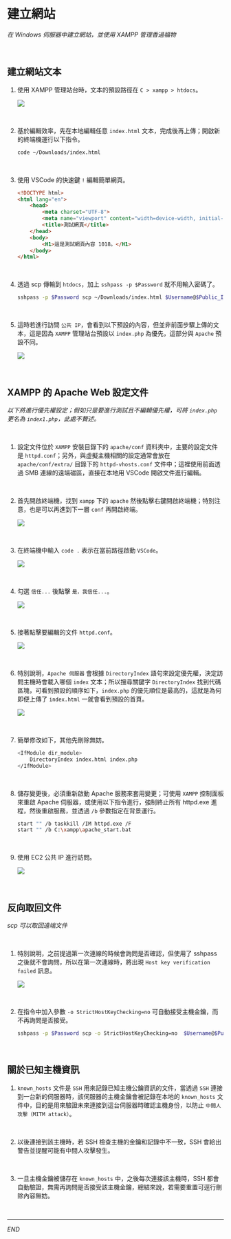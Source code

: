 # 建立網站

_在 Windows 伺服器中建立網站，並使用 XAMPP 管理香過福物_

<br>

## 建立網站文本

1. 使用 XAMPP 管理站台時，文本的預設路徑在 `C > xampp > htdocs`。

    ![](images/img_15.png)

<br>

2. 基於編輯效率，先在本地編輯任意 `index.html` 文本，完成後再上傳；開啟新的終端機運行以下指令。

    ```bash
    code ~/Downloads/index.html
    ```

<br>

3. 使用 VSCode 的快速鍵 `!` 編輯簡單網頁。

    ```html
    <!DOCTYPE html>
    <html lang="en">
        <head>
            <meta charset="UTF-8">
            <meta name="viewport" content="width=device-width, initial-scale=1.0">
            <title>測試網頁</title>
        </head>
        <body>
            <H1>這是測試網頁內容 1018。</H1>
        </body>
    </html>
    ```

<br>

4. 透過 scp 傳輸到 `htdocs`，加上 `sshpass -p $Password` 就不用輸入密碼了。

    ```bash
    sshpass -p $Password scp ~/Downloads/index.html $Username@$Public_IPv4_address:C:/xampp/htdocs
    ```

<br>

5. 這時若進行訪問 `公共 IP`，會看到以下預設的內容，但並非前面步驟上傳的文本，這是因為 `XAMPP` 管理站台預設以 `index.php` 為優先，這部分與 `Apache` 預設不同。

    ![](images/img_94.png)

<br>

## XAMPP 的 Apache Web 設定文件

_以下將進行優先權設定；假如只是要進行測試且不編輯優先權，可將 `index.php` 更名為 `index1.php`，此處不贅述。_

<br>

1. 設定文件位於 `XAMPP` 安裝目錄下的 `apache/conf` 資料夾中，主要的設定文件是 `httpd.conf`；另外，與虛擬主機相關的設定通常會放在 `apache/conf/extra/` 目錄下的 `httpd-vhosts.conf` 文件中；這裡使用前面透過 SMB 連線的遠端磁區，直接在本地用 VSCode 開啟文件進行編輯。

<br>

2. 首先開啟終端機，找到 `xampp` 下的 `apache` 然後點擊右鍵開啟終端機；特別注意，也是可以再進到下一層 `conf` 再開啟終端。

    ![](images/img_115.png)

<br>

3. 在終端機中輸入 `code .` 表示在當前路徑啟動 `VSCode`。

    ![](images/img_116.png)

<br>

4. 勾選 `信任...` 後點擊 `是，我信任...`。

    ![](images/img_117.png)

<br>

5. 接著點擊要編輯的文件 `httpd.conf`。

    ![](images/img_95.png)

<br>

6. 特別說明，`Apache 伺服器` 會根據 `DirectoryIndex` 語句來設定優先權，決定訪問主機時會載入哪個 `index` 文本；所以搜尋關鍵字 `DirectoryIndex` 找到代碼區塊，可看到預設的順序如下，`index.php` 的優先順位是最高的，這就是為何即便上傳了 `index.html` 一就會看到預設的首頁。

    ![](images/img_55.png)

<br>

7. 簡單修改如下，其他先刪除無妨。

    ```bash
    <IfModule dir_module>
        DirectoryIndex index.html index.php
    </IfModule>
    ```

<br>

8. 儲存變更後，必須重新啟動 Apache 服務來套用變更；可使用 `XAMPP` 控制面板來重啟 Apache 伺服器，或使用以下指令進行，強制終止所有 httpd.exe 進程，然後重啟服務，並透過 `/b` 參數指定在背景運行。

    ```bash
    start "" /b taskkill /IM httpd.exe /F
    start "" /b C:\xampp\apache_start.bat
    ```

<br>

9. 使用 EC2 公共 IP 進行訪問。

    ![](images/img_56.png)

<br>

## 反向取回文件

_scp 可以取回遠端文件_

<br>

1. 特別說明，之前提過第一次連線的時候會詢問是否確認，但使用了 sshpass 之後就不會詢問，所以在第一次連線時，將出現 `Host key verification failed` 訊息。

    ![](images/img_118.png)

<br>

2. 在指令中加入參數 `-o StrictHostKeyChecking=no` 可自動接受主機金鑰，而不再詢問是否接受。

    ```bash
    sshpass -p $Password scp -o StrictHostKeyChecking=no  $Username@$Public_IPv4_address:c:/xampp/apache/conf/httpd.conf ~/Downloads/httpd.conf
    ```

<br>

## 關於已知主機資訊

1. `known_hosts` 文件是 `SSH` 用來記錄已知主機公鑰資訊的文件，當透過 `SSH` 連接到一台新的伺服器時，該伺服器的主機金鑰會被記錄在本地的 `known_hosts` 文件中，目的是用來驗證未來連接到這台伺服器時確認主機身份，以防止 `中間人攻擊（MITM attack）`。

<br>

2. 以後連接到該主機時，若 SSH 檢查主機的金鑰和記錄中不一致，SSH 會給出警告並提醒可能有中間人攻擊發生。

<br>

3. 一旦主機金鑰被儲存在 `known_hosts` 中，之後每次連接該主機時，SSH 都會自動驗證，無需再詢問是否接受該主機金鑰，總結來說，若需要重置可逕行刪除內容無妨。

<br>

___

_END_